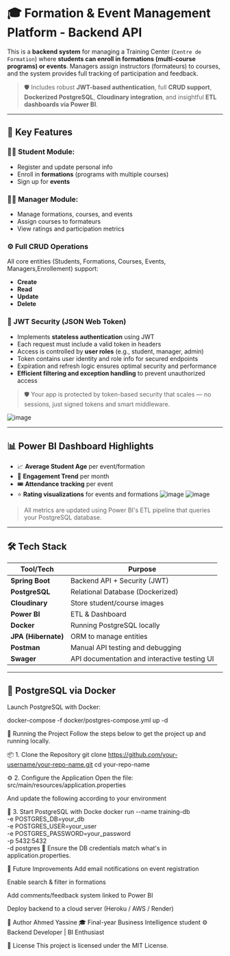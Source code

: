 # 🎓 Formation & Event Management Platform - Backend API

This is a **backend system** for managing a Training Center (`Centre de Formation`) where **students can enroll in formations (multi-course programs) or events**. Managers assign instructors (formateurs) to courses, and the system provides full tracking of participation and feedback.

> 🛡️ Includes robust **JWT-based authentication**, full **CRUD support**, **Dockerized PostgreSQL**, **Cloudinary integration**, and insightful **ETL dashboards via Power BI**.

---

## 🚀 Key Features

### 👨‍🎓 Student Module:
- Register and update personal info
- Enroll in **formations** (programs with multiple courses)
- Sign up for **events**

### 👨‍🏫 Manager Module:
- Manage formations, courses, and events
- Assign courses to formateurs
- View ratings and participation metrics

### ⚙️ Full CRUD Operations
All core entities (Students, Formations, Courses, Events, Managers,Enrollement) support:
- **Create**
- **Read**
- **Update**
- **Delete**

### 🔐 JWT Security (JSON Web Token)

- Implements **stateless authentication** using JWT
- Each request must include a valid token in headers
- Access is controlled by **user roles** (e.g., student, manager, admin)
- Token contains user identity and role info for secured endpoints
- Expiration and refresh logic ensures optimal security and performance
- **Efficient filtering and exception handling** to prevent unauthorized access

> 🛡️ Your app is protected by token-based security that scales — no sessions, just signed tokens and smart middleware.

![image](https://github.com/user-attachments/assets/73491dcd-1707-427c-8e4e-091c0588a5f7)

---

## 📊 Power BI Dashboard Highlights

- 📈 **Average Student Age** per event/formation  
- 📆 **Engagement Trend** per month  
- 🎟️ **Attendance tracking** per event  
- ⭐ **Rating visualizations** for events and formations
![image](https://github.com/user-attachments/assets/2a0b2c68-1158-4270-b1fc-e2d118fe3168)
![image](https://github.com/user-attachments/assets/b0da8a45-c3a8-476d-9709-a8bebd13ad87)

> All metrics are updated using Power BI's ETL pipeline that queries your PostgreSQL database.

---

## 🛠️ Tech Stack

| Tool/Tech         | Purpose                              |
|-------------------|--------------------------------------|
| **Spring Boot**   | Backend API + Security (JWT)         |
| **PostgreSQL**    | Relational Database (Dockerized)     |
| **Cloudinary**    | Store student/course images          |
| **Power BI**      | ETL & Dashboard                      |
| **Docker**        | Running PostgreSQL locally           |
| **JPA (Hibernate)** | ORM to manage entities             | 
|**Postman**        |  Manual API testing and debugging    |
|**Swager**         | API documentation and interactive testing UI|


---

## 🐳 PostgreSQL via Docker

Launch PostgreSQL with Docker:

docker-compose -f docker/postgres-compose.yml up -d



🧪 Running the Project
Follow the steps below to get the project up and running locally.


📦 1. Clone the Repository
git clone https://github.com/your-username/your-repo-name.git
cd your-repo-name

⚙️ 2. Configure the Application
Open the file:
src/main/resources/application.properties

And update the following according to your environment 

🐳 3. Start PostgreSQL with Docke
docker run --name training-db \
    -e POSTGRES_DB=your_db \
    -e POSTGRES_USER=your_user \
    -e POSTGRES_PASSWORD=your_password \
    -p 5432:5432 \
    -d postgres
  🔐 Ensure the DB credentials match what's in application.properties.
  
  📌 Future Improvements
Add email notifications on event registration

Enable search & filter in formations

Add comments/feedback system linked to Power BI

Deploy backend to a cloud server (Heroku / AWS / Render)

👤 Author
Ahmed Yassine
🎓 Final-year Business Intelligence student
⚙️ Backend Developer | BI Enthusiast

📝 License
This project is licensed under the MIT License.
